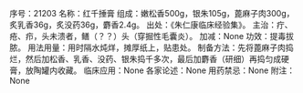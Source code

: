 序号：21203
名称：红千捶膏
组成：嫩松香500g，银朱105g，蓖麻子肉300g，炙乳香36g，炙没药36g，麝香2.4g。
出处：《朱仁康临床经验集》。
主治：疔、疮、疖，头未溃者，鳝（？？）头（穿掘性毛囊炎）。
加减：None
功效：提毒拔脓。
用法用量：用时隔水炖烊，摊厚纸上，贴患处。
制备方法：先将蓖麻子肉捣烂，然后加松香、乳香、没药、银朱捣千多次，最后加麝香（研细）再捣匀成硬膏，放陶罐内收藏。
临床应用：None
各家论述：None
用药禁忌：None
附注：None
